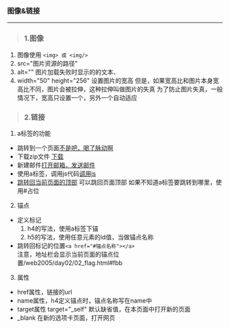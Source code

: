 ### 图像&链接
------
>### 1.图像
1. 图像使用 `<img> 或 <img/>`
2. src="图片资源的路径"
3. alt="" 图片加载失败时显示的的文本、
4. width="50" height="256" 设置图片的宽高
  但是，如果宽高比和图片本身宽高比不同，图片会被拉伸，这种拉伸叫做图片的失真
  为了防止图片失真，一般情况下，宽高只设置一个，另外一个自动适应

>### 2.链接
1. a标签的功能
 - 跳转到一个页面<a href="http://www.tmooc.cn">不是吧，喝了脉动啊</a>
 - 下载zip文件 <a href="1.zip">下载</a>
 - 新建邮件<a href="mailto:liangliang@163.com">打开邮箱，发送邮件</a>
 - 使用a标签，调用js代码<a href="javascript:show()">调用js</a>
 - <a href="#">跳转回当前页面的顶部</a>
   可以跳回页面顶部
   如果不知道a标签要跳转到哪里，使用#占位 
2. 锚点
 - 定义标记
    1. h4的写法，使用a标签下锚 <a name="锚点名称"></a>
    2. h5的写法，使用任意元素的id值，当做锚点名称
 - 跳转回标记的位置`<a href="#锚点名称"></a>`   
    注意，地址栏会显示当前页面的锚点位置/web2005/day02/02_flag.html#fbb
3. 属性
 - href属性，链接的url
 - name属性，h4定义锚点时，锚点名称写在name中
 - target属性 target="_self" 默认缺省值，在本页面中打开新的页面
 - _blank  在新的选项卡页面，打开网页